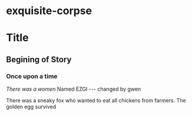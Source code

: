 # exquisite-corpse

# Title
## Begining of Story 
### Once upon a time 
*There was a women*  Named EZGI --- changed by gwen

There was a sneaky fox who wanted to eat all chickens from farmers.
The golden egg survived
